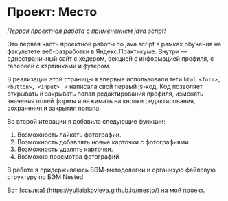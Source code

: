 # Проект: Место

_Первая проектная работа с применением java script!_

Это первая часть проектной работы по java script в рамках обучения на факультете веб-разработки в Яндекс.Практикуме. Внутри –– одностраничный сайт с хедером, секцией с информацией профиля, с галереей с картинками и футером. 

В реализации этой страницы я впервые использовали теги ```html <form>, <button>, <input> ``` и написала свой первый js-код. Код позволяет открывать и закрывать попап редактирования профиля, изменять значения полей формы и нажимать на кнопки редактирования, сохранения и закрытия попапа. 

Во второй итерации я добавила следующие функции: 

1. Возможность лайкать фотографии.
2. Возможность добавлять новые карточки с фотографиями.
3. Возможность удалять карточки. 
4. Возможно просмотра фотографий

В работе я придерживаюсь БЭМ-методологии и организую файловую структуру по БЭМ Nested. 

Вот [ссылка] (https://yuliaiakovleva.github.io/mesto/) на мой проект.